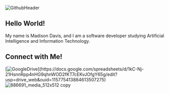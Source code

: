 ![GithubHeader](https://user-images.githubusercontent.com/52668142/179359527-576f111f-5ba0-460f-a64f-256defed7983.PNG)

## Hello World!
My name is Madison Davis, and I am a software developer studying Artificial Intelligence and Information Technology.


## Connect with Me!

[![GoogleDrive]([https://user-images.githubusercontent.com/52668142/179359980-d03d56a4-78a3-4ec5-ab97-c7fd0810694a.png](https://user-images.githubusercontent.com/52668142/179360226-83be7502-22e5-4bc2-aaae-75c03bf1b02c.png))](https://docs.google.com/spreadsheets/d/1kC-Nj-21HsnnRpp4nHG9qhnWOD2fKT7cEKvJOfgY65g/edit?usp=drive_web&ouid=115775413884613507275)
![886691_media_512x512 copy](https://user-images.githubusercontent.com/52668142/179360264-051aa674-d6bb-41c7-8306-507265584adf.png)
